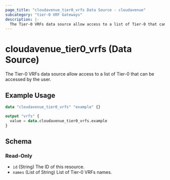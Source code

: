 ```yaml
---
page_title: "cloudavenue_tier0_vrfs Data Source - cloudavenue"
subcategory: "tier-0 VRF Gateways"
description: |-
  The Tier-0 VRFs data source allow access to a list of Tier-0 that can be accessed by the user.
---
```


# cloudavenue_tier0_vrfs (Data Source)

The Tier-0 VRFs data source allow access to a list of Tier-0 that can be accessed by the user.

## Example Usage

```terraform
data "cloudavenue_tier0_vrfs" "example" {}

output "vrfs" {
  value = data.cloudavenue_tier0_vrfs.example
}
```

<!-- schema generated by tfplugindocs -->
## Schema

### Read-Only

- `id` (String) The ID of this resource.
- `names` (List of String) List of Tier-0 VRFs names.

